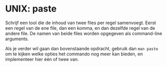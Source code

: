 # UNIX: paste

Schrijf een tool die de inhoud van twee files per regel samenvoegt. Eerst een regel van de ene file, dan een komma, en dan dezelfde regel van de andere file. De namen van beide files worden opgegeven als command-line arguments.

Als je verder wil gaan dan bovenstaande opdracht, gebruik dan `man paste` om te kijken welke opties het commando nog meer kan bieden, en implementeer hier één of twee van.

